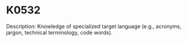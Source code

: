# K0532
Description: Knowledge of specialized target language (e.g., acronyms, jargon, technical terminology, code words).
